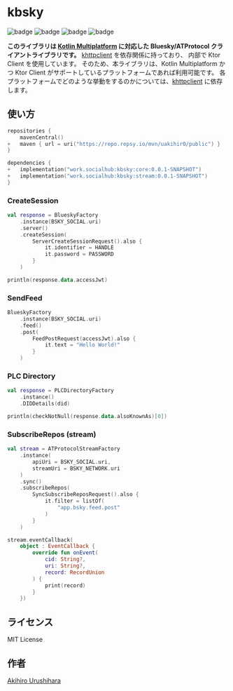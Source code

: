 # kbsky

![badge][badge-js]
![badge][badge-jvm]
![badge][badge-ios]
![badge][badge-mac]

**このライブラリは [Kotlin Multiplatform](https://kotlinlang.org/docs/multiplatform.html) に対応した Bluesky/ATProtocol クライアントライブラリです。**
[khttpclient] を依存関係に持っており、 内部で Ktor Client を使用しています。
そのため、本ライブラリは、Kotlin Multiplatform かつ Ktor Client がサポートしているプラットフォームであれば利用可能です。
各プラットフォームでどのような挙動をするのかについては、[khttpclient] に依存します。

## 使い方

```kotlin:build.gradle.kts
repositories {
    mavenCentral()
+   maven { url = uri("https://repo.repsy.io/mvn/uakihir0/public") }
}

dependencies {
+   implementation("work.socialhub:kbsky:core:0.0.1-SNAPSHOT")
+   implementation("work.socialhub:kbsky:stream:0.0.1-SNAPSHOT")
}
```

### CreateSession

```kotlin
val response = BlueskyFactory
    .instance(BSKY_SOCIAL.uri)
    .server()
    .createSession(
        ServerCreateSessionRequest().also {
            it.identifier = HANDLE
            it.password = PASSWORD
        }
    )

println(response.data.accessJwt)
```

### SendFeed

```kotlin
BlueskyFactory
    .instance(BSKY_SOCIAL.uri)
    .feed()
    .post(
        FeedPostRequest(accessJwt).also {
            it.text = "Hello World!"
        }
    )
```

### PLC Directory

```kotlin
val response = PLCDirectoryFactory
    .instance()
    .DIDDetails(did)

println(checkNotNull(response.data.alsoKnownAs)[0])
```

### SubscribeRepos (stream)

```kotlin
val stream = ATProtocolStreamFactory
    .instance(
        apiUri = BSKY_SOCIAL.uri,
        streamUri = BSKY_NETWORK.uri
    )
    .sync()
    .subscribeRepos(
        SyncSubscribeReposRequest().also {
            it.filter = listOf(
                "app.bsky.feed.post"
            )
        }
    )

stream.eventCallback(
    object : EventCallback {
        override fun onEvent(
            cid: String?,
            uri: String?,
            record: RecordUnion
        ) {
            print(record)
        }
    })
```

## ライセンス

MIT License

## 作者

[Akihiro Urushihara](https://github.com/uakihir0)

[khttpclient]: https://github.com/uakihir0/khttpclient
[badge-android]: http://img.shields.io/badge/-android-6EDB8D.svg
[badge-android-native]: http://img.shields.io/badge/support-[AndroidNative]-6EDB8D.svg
[badge-wearos]: http://img.shields.io/badge/-wearos-8ECDA0.svg
[badge-jvm]: http://img.shields.io/badge/-jvm-DB413D.svg
[badge-js]: http://img.shields.io/badge/-js-F8DB5D.svg
[badge-js-ir]: https://img.shields.io/badge/support-[IR]-AAC4E0.svg
[badge-nodejs]: https://img.shields.io/badge/-nodejs-68a063.svg
[badge-linux]: http://img.shields.io/badge/-linux-2D3F6C.svg
[badge-windows]: http://img.shields.io/badge/-windows-4D76CD.svg
[badge-wasm]: https://img.shields.io/badge/-wasm-624FE8.svg
[badge-apple-silicon]: http://img.shields.io/badge/support-[AppleSilicon]-43BBFF.svg
[badge-ios]: http://img.shields.io/badge/-ios-CDCDCD.svg
[badge-mac]: http://img.shields.io/badge/-macos-111111.svg
[badge-watchos]: http://img.shields.io/badge/-watchos-C0C0C0.svg
[badge-tvos]: http://img.shields.io/badge/-tvos-808080.svg